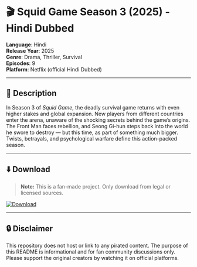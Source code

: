 # 🎬 Squid Game Season 3 (2025) - Hindi Dubbed

**Language**: Hindi  
**Release Year**: 2025  
**Genre**: Drama, Thriller, Survival  
**Episodes**: 9  
**Platform**: Netflix (official Hindi Dubbed)  

---

## 📖 Description

In Season 3 of *Squid Game*, the deadly survival game returns with even higher stakes and global expansion. New players from different countries enter the arena, unaware of the shocking secrets behind the game’s origins. The Front Man faces rebellion, and Seong Gi-hun steps back into the world he swore to destroy — but this time, as part of something much bigger. Twists, betrayals, and psychological warfare define this action-packed season.

---

## ⬇️ Download

> **Note:** This is a fan-made project. Only download from legal or licensed sources.

[![Download](https://img.shields.io/badge/Download-Squid_Game_Season_3_Hindi-blue?style=for-the-badge&logo=netflix)](https://example.com/download-squid-game-season-3-hindi)

---

## 🔒 Disclaimer

This repository does not host or link to any pirated content. The purpose of this README is informational and for fan community discussions only. Please support the original creators by watching it on official platforms.
